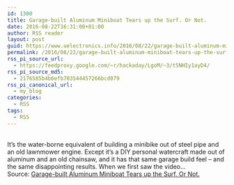 ```yaml
---
id: 1300
title: Garage-built Aluminum Miniboat Tears up the Surf. Or Not.
date: 2016-08-22T16:31:00+01:00
author: RSS reader
layout: post
guid: https://www.uelectronics.info/2016/08/22/garage-built-aluminum-miniboat-tears-up-the-surf-or-not/
permalink: /2016/08/22/garage-built-aluminum-miniboat-tears-up-the-surf-or-not/
rss_pi_source_url:
  - https://feedproxy.google.com/~r/hackaday/LgoM/~3/t5NHIy1ayD4/
rss_pi_source_md5:
  - 2176585b4b6efb703544457266bcd079
rss_pi_canonical_url:
  - my_blog
categories:
  - RSS
tags:
  - RSS
---
```

&#013;  
It’s the water-borne equivalent of building a minibike out of steel pipe and an old lawnmower engine. Except it’s a DIY personal watercraft made out of aluminum and an old chainsaw, and it has that same garage build feel – and the same disappointing results. When we first saw the video…&#013;  
Source: <a href="https://feedproxy.google.com/~r/hackaday/LgoM/~3/t5NHIy1ayD4/" target="_blank">Garage-built Aluminum Miniboat Tears up the Surf. Or Not.</a>